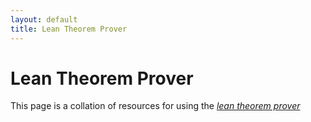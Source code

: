 ```yaml
---
layout: default
title: Lean Theorem Prover
---
```

# Lean Theorem Prover

This page is a collation of resources for using the [_lean theorem
prover_](http://leanprover.github.io)
